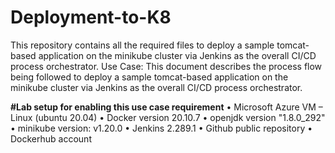# Deployment-to-K8
This repository contains all the required files to deploy a sample tomcat-based application on the minikube cluster via Jenkins as the overall CI/CD process orchestrator.
Use Case: This document describes the process flow being followed to deploy a sample tomcat-based application on the minikube cluster via Jenkins as the overall CI/CD process orchestrator.

**#Lab setup for enabling this use case requirement**
•	Microsoft Azure VM – Linux (ubuntu 20.04)
•	Docker version 20.10.7
•	openjdk version "1.8.0_292"
•	minikube version: v1.20.0
•	Jenkins 2.289.1
•	Github public repository
•	Dockerhub account
